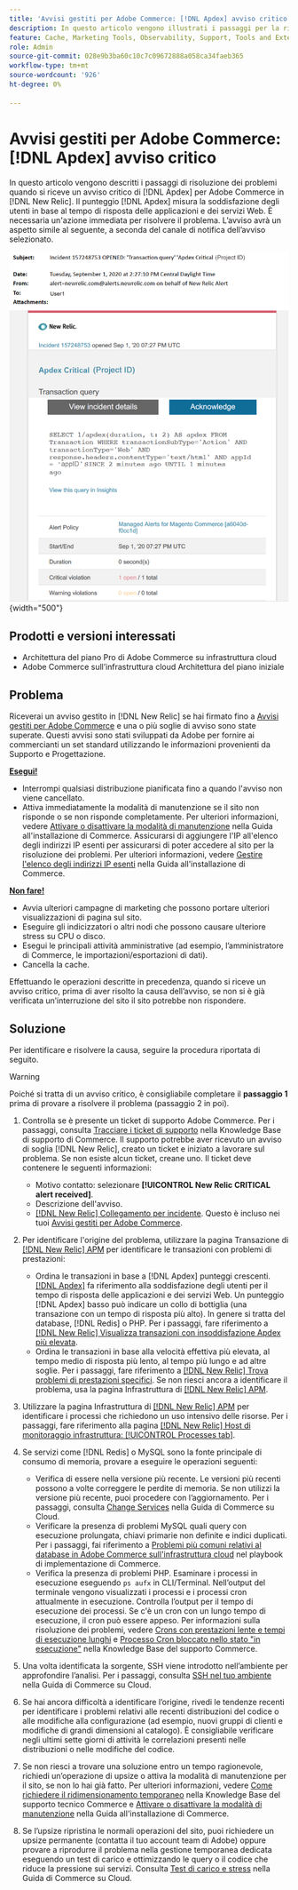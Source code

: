 ```yaml
---
title: 'Avvisi gestiti per Adobe Commerce: [!DNL Apdex] avviso critico'
description: In questo articolo vengono illustrati i passaggi per la risoluzione dei problemi quando si riceve un  [!DNL Apdex] avviso critico per Adobe Commerce in [!DNL New Relic]. The [!DNL Apdex] score, che misura la soddisfazione degli utenti in base al tempo di risposta delle applicazioni e dei servizi Web. È necessaria un'azione immediata per risolvere il problema.
feature: Cache, Marketing Tools, Observability, Support, Tools and External Services
role: Admin
source-git-commit: 028e9b3ba60c10c7c09672888a058ca34faeb365
workflow-type: tm+mt
source-wordcount: '926'
ht-degree: 0%

---
```


# Avvisi gestiti per Adobe Commerce: [!DNL Apdex] avviso critico

In questo articolo vengono descritti i passaggi di risoluzione dei problemi quando si riceve un avviso critico di [!DNL Apdex] per Adobe Commerce in [!DNL New Relic]. Il punteggio [!DNL Apdex] misura la soddisfazione degli utenti in base al tempo di risposta delle applicazioni e dei servizi Web. È necessaria un&#39;azione immediata per risolvere il problema. L’avviso avrà un aspetto simile al seguente, a seconda del canale di notifica dell’avviso selezionato.

![avviso critico apdex](../../assets/managed-alerts/apdex-critical-magento-managed.png){width="500"}

## Prodotti e versioni interessati

* Architettura del piano Pro di Adobe Commerce su infrastruttura cloud
* Adobe Commerce sull’infrastruttura cloud Architettura del piano iniziale

## Problema

Riceverai un avviso gestito in [!DNL New Relic] se hai firmato fino a [Avvisi gestiti per Adobe Commerce](managed-alerts-for-magento-commerce.md) e una o più soglie di avviso sono state superate. Questi avvisi sono stati sviluppati da Adobe per fornire ai commercianti un set standard utilizzando le informazioni provenienti da Supporto e Progettazione.

<u> **Esegui!** </u>

* Interrompi qualsiasi distribuzione pianificata fino a quando l&#39;avviso non viene cancellato.
* Attiva immediatamente la modalità di manutenzione se il sito non risponde o se non risponde completamente. Per ulteriori informazioni, vedere [Attivare o disattivare la modalità di manutenzione](https://experienceleague.adobe.com/en/docs/commerce-operations/installation-guide/tutorials/maintenance-mode) nella Guida all&#39;installazione di Commerce. Assicurarsi di aggiungere l&#39;IP all&#39;elenco degli indirizzi IP esenti per assicurarsi di poter accedere al sito per la risoluzione dei problemi. Per ulteriori informazioni, vedere [Gestire l&#39;elenco degli indirizzi IP esenti](https://experienceleague.adobe.com/en/docs/commerce-operations/installation-guide/tutorials/maintenance-mode#maintain-the-list-of-exempt-ip-addresses) nella Guida all&#39;installazione di Commerce.

<u>**Non fare!**</u>

* Avvia ulteriori campagne di marketing che possono portare ulteriori visualizzazioni di pagina sul sito.
* Eseguire gli indicizzatori o altri nodi che possono causare ulteriore stress su CPU o disco.
* Esegui le principali attività amministrative (ad esempio, l’amministratore di Commerce, le importazioni/esportazioni di dati).
* Cancella la cache.

Effettuando le operazioni descritte in precedenza, quando si riceve un avviso critico, prima di aver risolto la causa dell’avviso, se non si è già verificata un’interruzione del sito il sito potrebbe non rispondere.

## Soluzione

Per identificare e risolvere la causa, seguire la procedura riportata di seguito.

>[!WARNING]
>
>Poiché si tratta di un avviso critico, è consigliabile completare il **passaggio 1** prima di provare a risolvere il problema (passaggio 2 in poi).

1. Controlla se è presente un ticket di supporto Adobe Commerce. Per i passaggi, consulta [Tracciare i ticket di supporto](https://experienceleague.adobe.com/en/docs/commerce-knowledge-base/kb/help-center-guide/magento-help-center-user-guide#track-support-case) nella Knowledge Base di supporto di Commerce. Il supporto potrebbe aver ricevuto un avviso di soglia [!DNL New Relic], creato un ticket e iniziato a lavorare sul problema. Se non esiste alcun ticket, creane uno. Il ticket deve contenere le seguenti informazioni:
   * Motivo contatto: selezionare **[!UICONTROL New Relic CRITICAL alert received]**.
   * Descrizione dell&#39;avviso.
   * [[!DNL New Relic] Collegamento per incidente](https://docs.newrelic.com/docs/alerts-applied-intelligence/new-relic-alerts/alert-incidents/view-violation-event-details-incidents). Questo è incluso nei tuoi [Avvisi gestiti per Adobe Commerce](managed-alerts-for-magento-commerce.md).
1. Per identificare l&#39;origine del problema, utilizzare la pagina Transazione di [[!DNL New Relic] APM](https://docs.newrelic.com/docs/apm/applications-menu/monitoring/transactions-page-find-specific-performance-problems) per identificare le transazioni con problemi di prestazioni:
   * Ordina le transazioni in base a [!DNL Apdex] punteggi crescenti. [[!DNL Apdex]](https://docs.newrelic.com/docs/apm/new-relic-apm/apdex/apdex-measure-user-satisfaction) fa riferimento alla soddisfazione degli utenti per il tempo di risposta delle applicazioni e dei servizi Web. Un punteggio [!DNL Apdex] basso può indicare un collo di bottiglia (una transazione con un tempo di risposta più alto). In genere si tratta del database, [!DNL Redis] o PHP. Per i passaggi, fare riferimento a [[!DNL New Relic] Visualizza transazioni con insoddisfazione Apdex più elevata](https://docs.newrelic.com/docs/apm/new-relic-apm/apdex/apdex-measure-user-satisfaction/#dissatisfaction).
   * Ordina le transazioni in base alla velocità effettiva più elevata, al tempo medio di risposta più lento, al tempo più lungo e ad altre soglie. Per i passaggi, fare riferimento a [[!DNL New Relic] Trova problemi di prestazioni specifici](https://docs.newrelic.com/docs/apm/applications-menu/monitoring/transactions-page-find-specific-performance-problems). Se non riesci ancora a identificare il problema, usa la pagina Infrastruttura di [[!DNL New Relic] APM](https://docs.newrelic.com/docs/infrastructure/infrastructure-ui-pages/infra-hosts-ui-page/).
1. Utilizzare la pagina Infrastruttura di [[!DNL New Relic] APM](https://docs.newrelic.com/docs/infrastructure/infrastructure-ui-pages/infra-hosts-ui-page/) per identificare i processi che richiedono un uso intensivo delle risorse. Per i passaggi, fare riferimento alla pagina [[!DNL New Relic] Host di monitoraggio infrastruttura: [!UICONTROL Processes tab]](https://docs.newrelic.com/docs/infrastructure/infrastructure-ui-pages/infra-hosts-ui-page/#processes).
1. Se servizi come [!DNL Redis] o MySQL sono la fonte principale di consumo di memoria, provare a eseguire le operazioni seguenti:
   * Verifica di essere nella versione più recente. Le versioni più recenti possono a volte correggere le perdite di memoria. Se non utilizzi la versione più recente, puoi procedere con l’aggiornamento. Per i passaggi, consulta [Change Services](https://experienceleague.adobe.com/docs/commerce-cloud-service/user-guide/configure/service/services-yaml.html) nella Guida di Commerce su Cloud.
   * Verificare la presenza di problemi MySQL quali query con esecuzione prolungata, chiavi primarie non definite e indici duplicati. Per i passaggi, fai riferimento a [Problemi più comuni relativi al database in Adobe Commerce sull&#39;infrastruttura cloud](https://experienceleague.adobe.com/docs/commerce-operations/implementation-playbook/best-practices/maintenance/resolve-database-performance-issues.html) nel playbook di implementazione di Commerce.
   * Verifica la presenza di problemi PHP. Esaminare i processi in esecuzione eseguendo `ps aufx` in CLI/Terminal. Nell’output del terminale vengono visualizzati i processi e i processi cron attualmente in esecuzione. Controlla l’output per il tempo di esecuzione dei processi. Se c&#39;è un cron con un lungo tempo di esecuzione, il cron può essere appeso. Per informazioni sulla risoluzione dei problemi, vedere [Crons con prestazioni lente e tempi di esecuzione lunghi](https://experienceleague.adobe.com/en/docs/commerce-knowledge-base/kb/troubleshooting/miscellaneous/slow-performance-slow-and-long-running-crons) e [Processo Cron bloccato nello stato &quot;in esecuzione&quot;](https://experienceleague.adobe.com/en/docs/commerce-knowledge-base/kb/troubleshooting/miscellaneous/cron-job-is-stuck-in-running-status) nella Knowledge Base del supporto Commerce.

1. Una volta identificata la sorgente, SSH viene introdotto nell’ambiente per approfondire l’analisi. Per i passaggi, consulta [SSH nel tuo ambiente](https://experienceleague.adobe.com/en/docs/commerce-cloud-service/user-guide/develop/secure-connections#ssh) nella Guida di Commerce su Cloud.
1. Se hai ancora difficoltà a identificare l’origine, rivedi le tendenze recenti per identificare i problemi relativi alle recenti distribuzioni del codice o alle modifiche alla configurazione (ad esempio, nuovi gruppi di clienti e modifiche di grandi dimensioni al catalogo). È consigliabile verificare negli ultimi sette giorni di attività le correlazioni presenti nelle distribuzioni o nelle modifiche del codice.
1. Se non riesci a trovare una soluzione entro un tempo ragionevole, richiedi un’operazione di upsize o attiva la modalità di manutenzione per il sito, se non lo hai già fatto. Per ulteriori informazioni, vedere [Come richiedere il ridimensionamento temporaneo](https://experienceleague.adobe.com/en/docs/commerce-knowledge-base/kb/how-to/how-to-request-temporary-magento-upsize) nella Knowledge Base del supporto tecnico Commerce e [Attivare o disattivare la modalità di manutenzione](https://experienceleague.adobe.com/en/docs/commerce-operations/installation-guide/tutorials/maintenance-mode) nella Guida all&#39;installazione di Commerce.
1. Se l’upsize ripristina le normali operazioni del sito, puoi richiedere un upsize permanente (contatta il tuo account team di Adobe) oppure provare a riprodurre il problema nella gestione temporanea dedicata eseguendo un test di carico e ottimizzando le query o il codice che riduce la pressione sui servizi. Consulta [Test di carico e stress](https://experienceleague.adobe.com/en/docs/commerce-cloud-service/user-guide/develop/test/staging-and-production#load-and-stress-testing) nella Guida di Commerce su Cloud.
